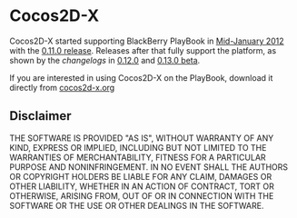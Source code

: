 # Cocos2D-X

Cocos2D-X started supporting BlackBerry PlayBook in
[Mid-January 2012](http://openbbnews.wordpress.com/2012/01/20/cocos2d-x-upstream/)
with the [0.11.0 release](http://www.cocos2d-x.org/news/44).
Releases after that fully support the platform, as shown by the _changelogs_ in
[0.12.0](http://www.cocos2d-x.org/news/48) and
[0.13.0 beta](http://www.cocos2d-x.org/news/51).

If you are interested in using Cocos2D-X on the PlayBook, download it directly from [cocos2d-x.org](http://www.cocos2d-x.org/)

## Disclaimer

THE SOFTWARE IS PROVIDED "AS IS", WITHOUT WARRANTY OF ANY KIND, EXPRESS OR IMPLIED, INCLUDING BUT NOT LIMITED TO THE WARRANTIES OF MERCHANTABILITY, FITNESS FOR A PARTICULAR PURPOSE AND NONINFRINGEMENT. IN NO EVENT SHALL THE AUTHORS OR COPYRIGHT HOLDERS BE LIABLE FOR ANY CLAIM, DAMAGES OR OTHER LIABILITY, WHETHER IN AN ACTION OF CONTRACT, TORT OR OTHERWISE, ARISING FROM, OUT OF OR IN CONNECTION WITH THE SOFTWARE OR THE USE OR OTHER DEALINGS IN THE SOFTWARE.


